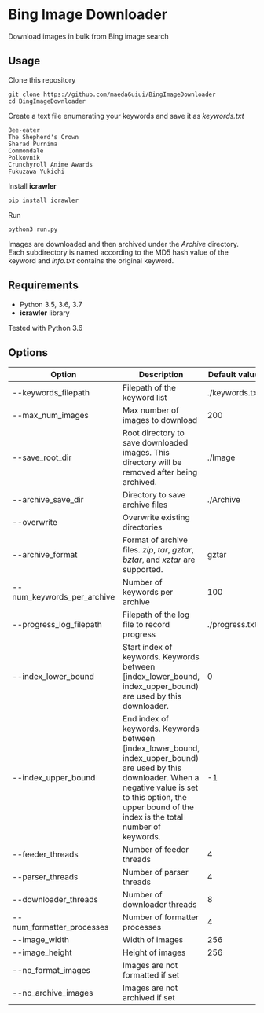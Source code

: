 # Bing Image Downloader

Download images in bulk from Bing image search

## Usage

Clone this repository

```shell
git clone https://github.com/maeda6uiui/BingImageDownloader
cd BingImageDownloader
```

Create a text file enumerating your keywords and save it as *keywords.txt*

```
Bee-eater
The Shepherd's Crown
Sharad Purnima
Commondale
Polkovnik
Crunchyroll Anime Awards
Fukuzawa Yukichi
```

Install **icrawler**

```
pip install icrawler
```

Run

```shell
python3 run.py
```

Images are downloaded and then archived under the *Archive* directory. Each subdirectory is named according to the MD5 hash value of the keyword and *info.txt* contains the original keyword.

## Requirements

- Python 3.5, 3.6, 3.7
- **icrawler** library

Tested with Python 3.6

## Options

| Option                     | Description                                                  | Default value  |
| -------------------------- | ------------------------------------------------------------ | -------------- |
| --keywords_filepath        | Filepath of the keyword list                                 | ./keywords.txt |
| --max_num_images           | Max number of images to download                             | 200            |
| --save_root_dir            | Root directory to save downloaded images. This directory will be removed after being archived. | ./Image        |
| --archive_save_dir         | Directory to save archive files                              | ./Archive      |
| --overwrite                | Overwrite existing directories                               |                |
| --archive_format           | Format of archive files. *zip*, *tar*, *gztar*, *bztar*, and *xztar* are supported. | gztar          |
| --num_keywords_per_archive | Number of keywords per archive                               | 100            |
| --progress_log_filepath    | Filepath of the log file to record progress                  | ./progress.txt |
| --index_lower_bound        | Start index of keywords. Keywords between [index_lower_bound, index_upper_bound) are used by this downloader. | 0              |
| --index_upper_bound        | End index of keywords. Keywords between [index_lower_bound, index_upper_bound) are used by this downloader. When a negative value is set to this option, the upper bound of the index is the total number of keywords. | -1             |
| --feeder_threads           | Number of feeder threads                                     | 4              |
| --parser_threads           | Number of parser threads                                     | 4              |
| --downloader_threads       | Number of downloader threads                                 | 8              |
| --num_formatter_processes  | Number of formatter processes                                | 4              |
| --image_width              | Width of images                                              | 256            |
| --image_height             | Height of images                                             | 256            |
| --no_format_images         | Images are not formatted if set                              |                |
| --no_archive_images        | Images are not archived if set                               |                |

